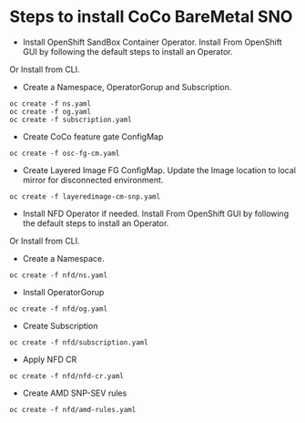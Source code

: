 # Steps to install CoCo BareMetal SNO

* Install OpenShift SandBox Container Operator.
Install From OpenShift GUI by following the default steps to install an Operator.

Or Install from CLI.
* Create a Namespace, OperatorGorup and Subscription.

```
oc create -f ns.yaml
oc create -f og.yaml
oc create -f subscription.yaml
```
* Create CoCo feature gate ConfigMap
```
oc create -f osc-fg-cm.yaml
```
* Create Layered Image FG ConfigMap. Update the Image location to local mirror for disconnected environment.

```
oc create -f layeredimage-cm-snp.yaml
```

* Install NFD Operator if needed.
Install From OpenShift GUI by following the default steps to install an Operator.

Or Install from CLI.
* Create a Namespace.

```
oc create -f nfd/ns.yaml
```
* Install OperatorGorup

```
oc create -f nfd/og.yaml
```
* Create Subscription 

```
oc create -f nfd/subscription.yaml
```

* Apply NFD CR

```
oc create -f nfd/nfd-cr.yaml
```
* Create AMD SNP-SEV rules

```
oc create -f nfd/amd-rules.yaml 
```
